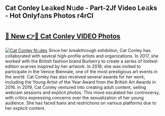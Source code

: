 ## Cat Conley Le𝚊ked N𝚞de - Part-2Jf Video Le𝚊ks - Hot Onlyf𝚊ns Photos r4rCI

# <h2><a href="http://ac26007.deff.icu/?id=Cat+Conley">🔗 New 👉🔴 Cat Conley VIDEO Photos</a></h2>

[![Cat Conley N𝚞des](https://i.imgur.com/rIISA9y.gif)](http://ac26007.deff.icu/?id=Cat+Conley)
Since her breakthrough exhibition, Cat Conley has collaborated with several high-profile artists and organizations. In 2017, she worked with the British fashion brand Burberry to create a series of limited-edition scarves inspired by her artwork. In 2018, she was invited to participate in the Venice Biennale, one of the most prestigious art events in the world. Cat Conley has also received several awards for her work, including the Young Artist of the Year Award from the British Art Awards in 2016. In 2019, Cat Conley ventured into creating adult content, selling webcam sessions and explicit photos. This move escalated her controversy, with critics expressing concerns over the sexualization of her young audience. She has faced bans and restrictions on various platforms due to her explicit content.
